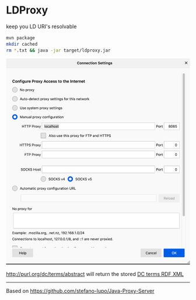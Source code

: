 LDProxy
=======
keep you LD URI's resolvable

```sh
mvn package
mkdir cached
rm *.txt && java -jar target/ldproxy.jar
```

![FF proxy settings](assets/Preferences.png)

http://purl.org/dc/terms/abstract will return the stored [DC terms RDF XML](src/resources/dc.xml)


----
Based on https://github.com/stefano-lupo/Java-Proxy-Server